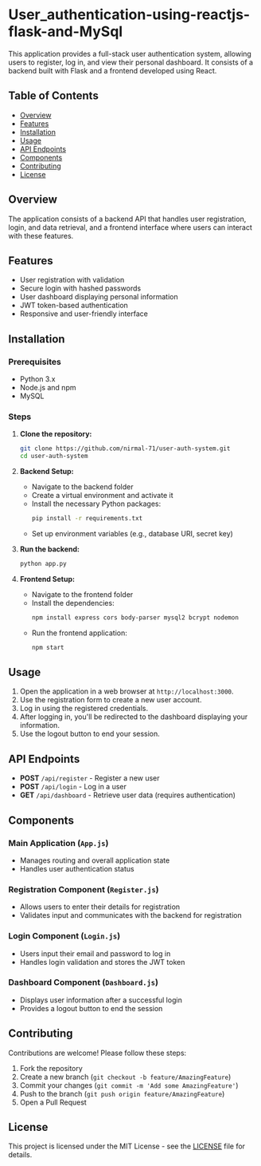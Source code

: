 # User_authentication-using-reactjs-flask-and-MySql

This application provides a full-stack user authentication system, allowing users to register, log in, and view their personal dashboard. It consists of a backend built with Flask and a frontend developed using React.

## Table of Contents
- [Overview](#overview)
- [Features](#features)
- [Installation](#installation)
- [Usage](#usage)
- [API Endpoints](#api-endpoints)
- [Components](#components)
- [Contributing](#contributing)
- [License](#license)

## Overview

The application consists of a backend API that handles user registration, login, and data retrieval, and a frontend interface where users can interact with these features.

## Features

- User registration with validation
- Secure login with hashed passwords
- User dashboard displaying personal information
- JWT token-based authentication
- Responsive and user-friendly interface

## Installation

### Prerequisites

- Python 3.x
- Node.js and npm
- MySQL

### Steps

1. **Clone the repository:**
   ```bash
   git clone https://github.com/nirmal-71/user-auth-system.git
   cd user-auth-system
   ```

2. **Backend Setup:**
   - Navigate to the backend folder
   - Create a virtual environment and activate it
   - Install the necessary Python packages:
     ```bash
     pip install -r requirements.txt
     ```
   - Set up environment variables (e.g., database URI, secret key)

3. **Run the backend:**
   ```bash
   python app.py
   ```

4. **Frontend Setup:**
   - Navigate to the frontend folder
   - Install the dependencies:
     ```bash
     npm install express cors body-parser mysql2 bcrypt nodemon
     ```
   - Run the frontend application:
     ```bash
     npm start
     ```

## Usage

1. Open the application in a web browser at `http://localhost:3000`.
2. Use the registration form to create a new user account.
3. Log in using the registered credentials.
4. After logging in, you'll be redirected to the dashboard displaying your information.
5. Use the logout button to end your session.

## API Endpoints

- **POST** `/api/register` - Register a new user
- **POST** `/api/login` - Log in a user
- **GET** `/api/dashboard` - Retrieve user data (requires authentication)

## Components

### Main Application (`App.js`)
- Manages routing and overall application state
- Handles user authentication status

### Registration Component (`Register.js`)
- Allows users to enter their details for registration
- Validates input and communicates with the backend for registration

### Login Component (`Login.js`)
- Users input their email and password to log in
- Handles login validation and stores the JWT token

### Dashboard Component (`Dashboard.js`)
- Displays user information after a successful login
- Provides a logout button to end the session

## Contributing

Contributions are welcome! Please follow these steps:
1. Fork the repository
2. Create a new branch (`git checkout -b feature/AmazingFeature`)
3. Commit your changes (`git commit -m 'Add some AmazingFeature'`)
4. Push to the branch (`git push origin feature/AmazingFeature`)
5. Open a Pull Request

## License

This project is licensed under the MIT License - see the [LICENSE](LICENSE) file for details.
